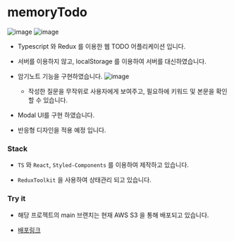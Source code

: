 # memoryTodo
![image](https://user-images.githubusercontent.com/75164778/177763144-50cbde3e-94b2-4e78-8f14-305a8297cc73.png)
![image](https://user-images.githubusercontent.com/75164778/177763353-6ead5e6b-4368-4d0e-ba85-6937e27cb7a3.png)

- Typescript 와 Redux 를 이용한 웹 TODO 어플리케이션 입니다.

- 서버를 이용하지 않고, localStorage 를 이용하여 서버를 대신하였습니다.

- 암기노트 기능을 구현하였습니다.
![image](https://user-images.githubusercontent.com/75164778/177763548-dfcbc240-1694-4909-975d-a2efab2c339a.png)
  - 작성한 질문을 무작위로 사용자에게 보여주고, 필요하에 키워드 및 본문을 확인 할 수 있습니다.

- Modal UI를 구현 하였습니다.

- 반응형 디자인을 적용 예정 입니다.

### Stack

- `TS` 와 `React`, `Styled-Components` 를 이용하여 제작하고 있습니다.

- `ReduxToolkit` 을 사용하여 상태관리 되고 있습니다.


### Try it

- 해당 프로젝트의 main 브랜치는 현재 AWS S3 을 통해 배포되고 있습니다.

- [배포링크](http://memory-todo.s3-website.ap-northeast-2.amazonaws.com/todo)
